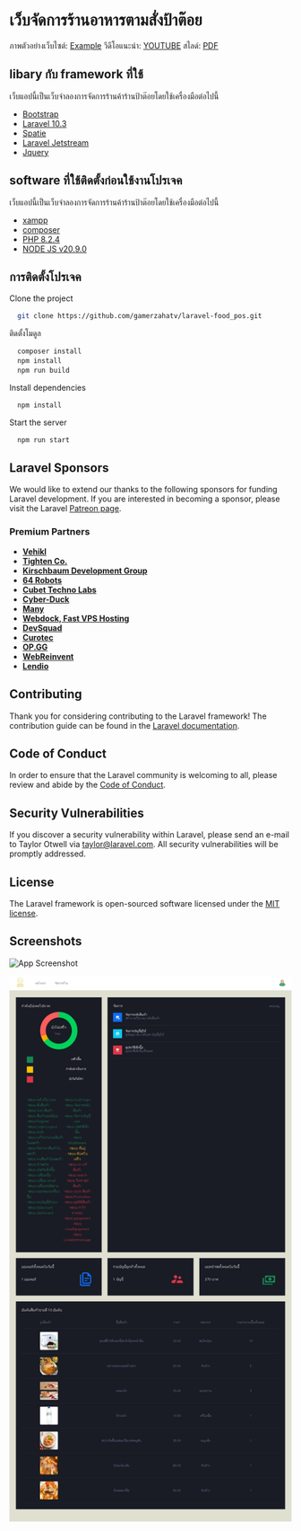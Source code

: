 #  เว็บจัดการร้านอาหารตามสั่งป้าต๊อย

ภาพตัวอย่างเว็บไซต์: [Example](https://github.com/gamerzahatv/laravel-food_pos/tree/dev/%E0%B8%84%E0%B8%B9%E0%B9%88%E0%B8%A1%E0%B8%B7%E0%B8%AD/%E0%B8%95%E0%B8%B1%E0%B8%A7%E0%B8%AD%E0%B8%A2%E0%B9%88%E0%B8%B2%E0%B8%87%E0%B9%80%E0%B8%A7%E0%B9%87%E0%B8%9A)
วีดีโอแนะนำ: [YOUTUBE](https://github.com/gamerzahatv/laravel-food_pos/tree/dev/%E0%B8%84%E0%B8%B9%E0%B9%88%E0%B8%A1%E0%B8%B7%E0%B8%AD/%E0%B8%95%E0%B8%B1%E0%B8%A7%E0%B8%AD%E0%B8%A2%E0%B9%88%E0%B8%B2%E0%B8%87%E0%B9%80%E0%B8%A7%E0%B9%87%E0%B8%9A)
สไลด์: [PDF](https://github.com/gamerzahatv/laravel-food_pos/blob/dev/%E0%B8%84%E0%B8%B9%E0%B9%88%E0%B8%A1%E0%B8%B7%E0%B8%AD/%E0%B9%81%E0%B8%99%E0%B8%B0%E0%B8%99%E0%B8%B3.pdf)

## libary กับ  framework ที่ใช้ 

เว็บแอปนี้เป็นเว็บจำลองการจัดการร้านค้าร้านป้าต๊อยโดยใช้เครื่องมือต่อไปนี้

- [Bootstrap](https://getbootstrap.com/)
- [Laravel 10.3](https://laravel.com/)
- [Spatie](https://spatie.be/docs/laravel-permission/v6/introduction)
- [Laravel Jetstream](https://jetstream.laravel.com/introduction.html)
- [Jquery](https://jquery.com/)

## software ที่ใช้ติดตั้งก่อนใช้งานโปรเจค

เว็บแอปนี้เป็นเว็บจำลองการจัดการร้านค้าร้านป้าต๊อยโดยใช้เครื่องมือต่อไปนี้

- [xampp](https://www.apachefriends.org/)
- [composer](https://getcomposer.org/)
- [PHP 8.2.4](https://www.php.net/)
- [NODE JS v20.9.0](https://nodejs.org/en/)


## การติดตั้งโปรเจค

Clone the project

```bash
  git clone https://github.com/gamerzahatv/laravel-food_pos.git
```

ติดตั้งโมดูล

```bash
  composer install 
  npm install 
  npm run build
```

Install dependencies

```bash
  npm install
```

Start the server

```bash
  npm run start
```

## Laravel Sponsors

We would like to extend our thanks to the following sponsors for funding Laravel development. If you are interested in becoming a sponsor, please visit the Laravel [Patreon page](https://patreon.com/taylorotwell).

### Premium Partners

- **[Vehikl](https://vehikl.com/)**
- **[Tighten Co.](https://tighten.co)**
- **[Kirschbaum Development Group](https://kirschbaumdevelopment.com)**
- **[64 Robots](https://64robots.com)**
- **[Cubet Techno Labs](https://cubettech.com)**
- **[Cyber-Duck](https://cyber-duck.co.uk)**
- **[Many](https://www.many.co.uk)**
- **[Webdock, Fast VPS Hosting](https://www.webdock.io/en)**
- **[DevSquad](https://devsquad.com)**
- **[Curotec](https://www.curotec.com/services/technologies/laravel/)**
- **[OP.GG](https://op.gg)**
- **[WebReinvent](https://webreinvent.com/?utm_source=laravel&utm_medium=github&utm_campaign=patreon-sponsors)**
- **[Lendio](https://lendio.com)**

## Contributing

Thank you for considering contributing to the Laravel framework! The contribution guide can be found in the [Laravel documentation](https://laravel.com/docs/contributions).

## Code of Conduct

In order to ensure that the Laravel community is welcoming to all, please review and abide by the [Code of Conduct](https://laravel.com/docs/contributions#code-of-conduct).

## Security Vulnerabilities

If you discover a security vulnerability within Laravel, please send an e-mail to Taylor Otwell via [taylor@laravel.com](mailto:taylor@laravel.com). All security vulnerabilities will be promptly addressed.

## License

The Laravel framework is open-sourced software licensed under the [MIT license](https://opensource.org/licenses/MIT).

## Screenshots

![App Screenshot](https://github.com/gamerzahatv/laravel-food_pos/blob/dev/%E0%B8%84%E0%B8%B9%E0%B9%88%E0%B8%A1%E0%B8%B7%E0%B8%AD/%E0%B8%95%E0%B8%B1%E0%B8%A7%E0%B8%AD%E0%B8%A2%E0%B9%88%E0%B8%B2%E0%B8%87%E0%B9%80%E0%B8%A7%E0%B9%87%E0%B8%9A/index.png)

![App Screenshot](https://github.com/gamerzahatv/laravel-food_pos/blob/dev/%E0%B8%84%E0%B8%B9%E0%B9%88%E0%B8%A1%E0%B8%B7%E0%B8%AD/%E0%B8%95%E0%B8%B1%E0%B8%A7%E0%B8%AD%E0%B8%A2%E0%B9%88%E0%B8%B2%E0%B8%87%E0%B9%80%E0%B8%A7%E0%B9%87%E0%B8%9A/dashbordadmin.png)